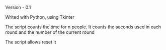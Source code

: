 Version - 0.1

Writed with Python, using Tkinter

The script counts the time for n people.
It counts the seconds used in each round and the number of the current round

The script allows reset it